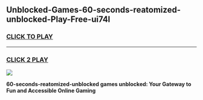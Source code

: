 
## Unblocked-Games-60-seconds-reatomized-unblocked-Play-Free-ui74l
<h3>
<a href="https://premium76.site?title=60-seconds-reatomized-unblocked&ref=12A">CLICK TO PLAY</a></h3>
<hr>

<h3>
<a href="https://premium76.site?title=60-seconds-reatomized-unblocked&ref=12A">CLICK 2 PLAY</a>
  
</h3>

<a href="https://premium76.site?title=60-seconds-reatomized-unblocked&ref=12A"><img src="https://clearcache.store/games.png"></a>


**60-seconds-reatomized-unblocked games unblocked: Your Gateway to Fun and Accessible Online Gaming**
